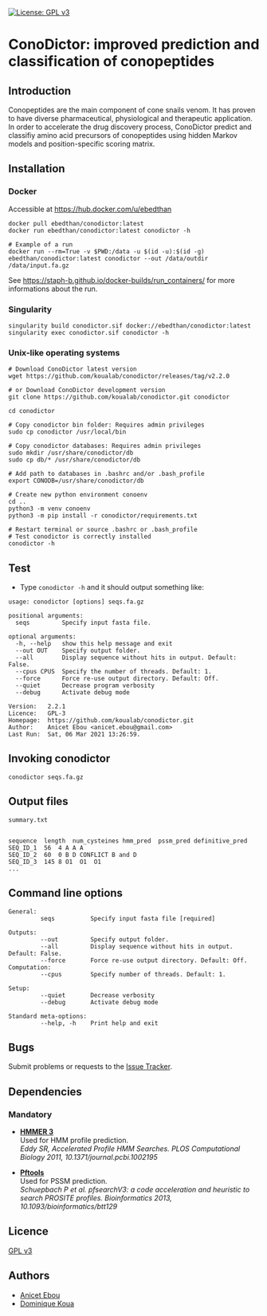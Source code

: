 [![License: GPL v3](https://img.shields.io/badge/License-GPLv3-blue.svg)](https://www.gnu.org/licenses/gpl-3.0)

# ConoDictor: improved prediction and classification of conopeptides

## Introduction

Conopeptides are the main component of cone snails venom. It has proven to have diverse pharmaceutical, physiological and therapeutic application. In order to accelerate the drug
discovery process, ConoDictor predict and classifiy amino acid precursors of conopeptides using
hidden Markov models and position-specific scoring matrix. 

## Installation

### Docker

Accessible at https://hub.docker.com/u/ebedthan

```
docker pull ebedthan/conodictor:latest
docker run ebedthan/conodictor:latest conodictor -h

# Example of a run
docker run --rm=True -v $PWD:/data -u $(id -u):$(id -g) ebedthan/conodictor:latest conodictor --out /data/outdir /data/input.fa.gz

```

See https://staph-b.github.io/docker-builds/run_containers/ for more informations about the run.

### Singularity

```
singularity build conodictor.sif docker://ebedthan/conodictor:latest
singularity exec conodictor.sif conodictor -h
```


### Unix-like operating systems 

```
# Download ConoDictor latest version
wget https://github.com/koualab/conodictor/releases/tag/v2.2.0

# or Download ConoDictor development version
git clone https://github.com/koualab/conodictor.git conodictor

cd conodictor

# Copy conodictor bin folder: Requires admin privileges
sudo cp conodictor /usr/local/bin

# Copy conodictor databases: Requires admin privileges
sudo mkdir /usr/share/conodictor/db
sudo cp db/* /usr/share/conodictor/db

# Add path to databases in .bashrc and/or .bash_profile
export CONODB=/usr/share/conodictor/db

# Create new python environment conoenv
cd ..
python3 -m venv conoenv
python3 -m pip install -r conodictor/requirements.txt

# Restart terminal or source .bashrc or .bash_profile
# Test conodictor is correctly installed
conodictor -h
```

## Test

* Type `conodictor -h` and it should output something like:

```
usage: conodictor [options] seqs.fa.gz

positional arguments:
  seqs         Specify input fasta file.

optional arguments:
  -h, --help   show this help message and exit
  --out OUT    Specify output folder.
  --all        Display sequence without hits in output. Default: False.
  --cpus CPUS  Specify the number of threads. Default: 1.
  --force      Force re-use output directory. Default: Off.
  --quiet      Decrease program verbosity
  --debug      Activate debug mode

Version:   2.2.1
Licence:   GPL-3
Homepage:  https://github.com/koualab/conodictor.git
Author:    Anicet Ebou <anicet.ebou@gmail.com>
Last Run:  Sat, 06 Mar 2021 13:26:59.
```


## Invoking conodictor

```
conodictor seqs.fa.gz
```
  

## Output files

```
summary.txt


sequence  length  num_cysteines hmm_pred  pssm_pred definitive_pred
SEQ_ID_1  56  4 A A A
SEQ_ID_2  60  0 B D CONFLICT B and D
SEQ_ID_3  145 8 O1  O1  O1
...

```

## Command line options

```
General:
         seqs          Specify input fasta file [required]

Outputs:
         --out         Specify output folder.
         --all         Display sequence without hits in output. Default: False.
         --force       Force re-use output directory. Default: Off.
Computation:
         --cpus        Specify number of threads. Default: 1.
         
Setup:
         --quiet       Decrease verbosity
         --debug       Activate debug mode

Standard meta-options:
         --help, -h    Print help and exit

```
  
## Bugs

Submit problems or requests to the [Issue Tracker](https://github.com/koualab/conodictor/issues).


## Dependencies

### Mandatory

* [**HMMER 3**](https://hmmer.org)  
  Used for HMM profile prediction.   
  *Eddy SR, Accelerated Profile HMM Searches. PLOS Computational Biology 2011, 10.1371/journal.pcbi.1002195*

* [**Pftools**](https://github.com/sib-swiss/pftools3)  
  Used for PSSM prediction.    
  *Schuepbach P et al. pfsearchV3: a code acceleration and heuristic to search PROSITE profiles. Bioinformatics 2013, 10.1093/bioinformatics/btt129*


## Licence

[GPL v3](https://github.com/koualab/conodictor/blob/main/LICENSE)

## Authors

* [Anicet Ebou](https://orcid.org/0000-0003-4005-177X)
* [Dominique Koua](https://www.researchgate.net/profile/Dominique_Koua)